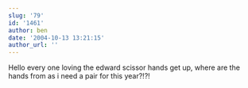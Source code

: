 ```yaml
---
slug: '79'
id: '1461'
author: ben
date: '2004-10-13 13:21:15'
author_url: ''
---
```

Hello every one loving the edward scissor hands get up, where are the hands from as i need a pair for this year?!?!
